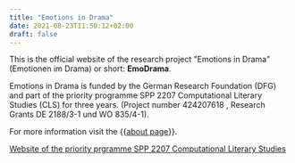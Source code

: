 ```yaml
---
title: "Emotions in Drama"
date: 2021-08-23T11:50:12+02:00
draft: false
---
```


This is the official website of the research project "Emotions in Drama"
(Emotionen im Drama) or short: <b>EmoDrama</b>.

Emotions in Drama is funded by the German Research Foundation (DFG) and part of the priority programme SPP 2207 Computational Literary Studies (CLS) for three years. (Project number 424207618 , Research Grants DE 2188/3-1 und WO 835/4-1).


For more information visit the {{<a href="https://emotionsindrama.github.io/about/">about page</a>}}.

<a href="https://dfg-spp-cls.github.io">Website of the priority prgramme SPP 2207 Computational Literary Studies</a>